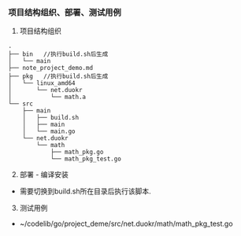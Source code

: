### 项目结构组织、部署、测试用例
1. 项目结构组织
```
.
├── bin   //执行build.sh后生成
│   └── main
├── note_project_demo.md
├── pkg   //执行build.sh后生成
│   └── linux_amd64
│       └── net.duokr
│           └── math.a
└── src
    ├── main
    │   ├── build.sh
    │   ├── main
    │   └── main.go
    └── net.duokr
        └── math
            ├── math_pkg.go
            └── math_pkg_test.go

```

2. 部署 - 编译安装
- 需要切换到build.sh所在目录后执行该脚本.

3. 测试用例
- ~/codelib/go/project_deme/src/net.duokr/math/math_pkg_test.go
